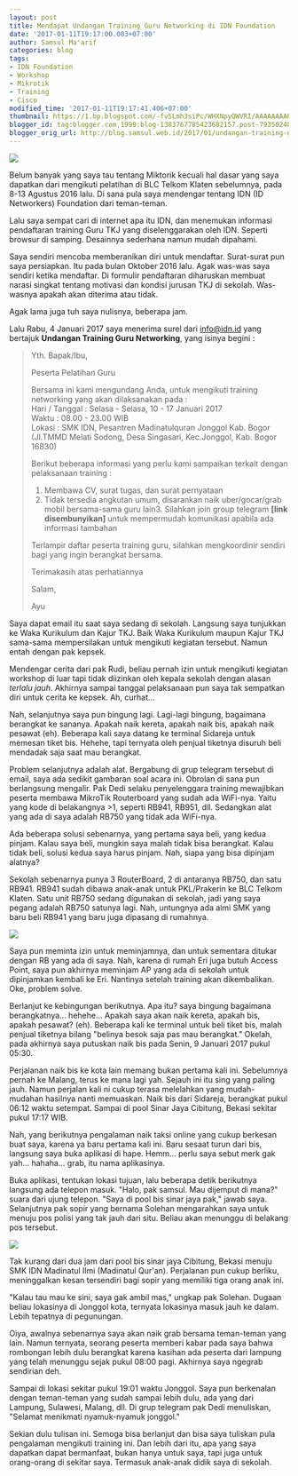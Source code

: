 ```yaml
---
layout: post
title: Mendapat Undangan Training Guru Networking di IDN Foundation
date: '2017-01-11T19:17:00.003+07:00'
author: Samsul Ma'arif
categories: blog
tags:
- IDN Foundation
- Workshop
- Mikrotik
- Training
- Cisco
modified_time: '2017-01-11T19:17:41.406+07:00'
thumbnail: https://1.bp.blogspot.com/-fvSLmh3siPc/WHXNpyQWVRI/AAAAAAAAPV0/thTFGGd07xsuud_Qh_M52ocz2ThR8XNowCLcB/s72-c/training-guru-tkj-IDN-Foundation.jpg
blogger_id: tag:blogger.com,1999:blog-1383767785423682157.post-7935024844329326625
blogger_orig_url: http://blog.samsul.web.id/2017/01/undangan-training-guru-networking-di-idn-foundation.html
---
```


[![](https://1.bp.blogspot.com/-fvSLmh3siPc/WHXNpyQWVRI/AAAAAAAAPV0/thTFGGd07xsuud_Qh_M52ocz2ThR8XNowCLcB/s320/training-guru-tkj-IDN-Foundation.jpg)](https://1.bp.blogspot.com/-fvSLmh3siPc/WHXNpyQWVRI/AAAAAAAAPV0/thTFGGd07xsuud_Qh_M52ocz2ThR8XNowCLcB/s1600/training-guru-tkj-IDN-Foundation.jpg)

Belum banyak yang saya tau tentang Miktorik kecuali hal dasar yang saya dapatkan dari mengikuti pelatihan di BLC Telkom Klaten sebelumnya, pada 8-13 Agustus 2016 lalu. Di sana pula saya mendengar tentang IDN (ID Networkers) Foundation dari teman-teman.  

Lalu saya sempat cari di internet apa itu IDN, dan menemukan informasi pendaftaran training Guru TKJ yang diselenggarakan oleh IDN. Seperti browsur di samping. Desainnya sederhana namun mudah dipahami.  

Saya sendiri mencoba memberanikan diri untuk mendaftar. Surat-surat pun saya persiapkan. Itu pada bulan Oktober 2016 lalu. Agak was-was saya sendiri ketika mendaftar. Di formulir pendaftaran diharuskan membuat narasi singkat tentang motivasi dan kondisi jurusan TKJ di sekolah. Was-wasnya apakah akan diterima atau tidak.  

Agak lama juga tuh saya nulisnya, beberapa jam.  

Lalu Rabu, 4 Januari 2017 saya menerima surel dari info@idn.id yang bertajuk **Undangan Training Guru Networking**, yang isinya begini :  


> Yth. Bapak/Ibu,
>
> Peserta Pelatihan Guru
>
> Bersama ini kami mengundang Anda, untuk mengikuti training networking yang akan dilaksanakan pada :  
> Hari / Tanggal    : Selasa - Selasa, 10 - 17 Januari 2017  
> Waktu              : 08.00 - 23.00 WIB  
> Lokasi              : SMK IDN, Pesantren Madinatulquran Jonggol Kab. Bogor (Jl.TMMD Melati Sodong, Desa Singasari, Kec.Jonggol, Kab. Bogor 16830)  
> 
> Berikut beberapa informasi yang perlu kami sampaikan terkait dengan pelaksanaan training :
> 
> 1. Membawa CV, surat tugas, dan surat pernyataan   
> 2. Tidak tersedia angkutan umum, disarankan naik uber/gocar/grab mobil bersama-sama guru lain3\. Silahkan join group telegram **[link disembunyikan]** untuk mempermudah komunikasi apabila ada informasi tambahan
> 
> Terlampir daftar peserta training guru, silahkan mengkoordinir sendiri bagi yang ingin berangkat bersama.
> 
> Terimakasih atas perhatiannya
> 
> Salam,
> 
> Ayu  

Saya dapat email itu saat saya sedang di sekolah. Langsung saya tunjukkan ke Waka Kurikulum dan Kajur TKJ. Baik Waka Kurikulum maupun Kajur TKJ sama-sama mempersilakan untuk mengikuti kegiatan tersebut. Namun entah dengan pak kepsek.  

Mendengar cerita dari pak Rudi, beliau  pernah izin untuk mengikuti kegiatan workshop di luar tapi tidak diizinkan oleh  kepala sekolah dengan alasan _terlalu jauh_. Akhirnya sampai tanggal pelaksanaan pun saya tak sempatkan diri untuk cerita ke kepsek. Ah, curhat...  

Nah, selanjutnya saya pun bingung lagi. Lagi-lagi bingung, bagaimana berangkat ke sananya. Apakah naik kereta, apakah naik bis, apakah naik pesawat (eh). Beberapa kali saya datang ke terminal Sidareja untuk memesan tiket bis. Hehehe, tapi ternyata oleh penjual tiketnya disuruh  beli mendadak saja saat mau berangkat.  

Problem selanjutnya adalah alat. Bergabung di grup telegram tersebut di email, saya ada sedikit gambaran soal acara ini. Obrolan di sana pun berlangsung mengalir. Pak Dedi selaku penyelenggara training mewajibkan peserta membawa MikroTik Routerboard yang sudah ada WiFi-nya. Yaitu yang kode di belakangnya >1, seperti RB941, RB951, dll. Sedangkan alat yang ada di saya adalah RB750 yang tidak ada WiFi-nya.  

Ada beberapa solusi sebenarnya, yang pertama saya beli, yang kedua pinjam. Kalau saya beli, mungkin saya malah tidak bisa berangkat. Kalau tidak beli, solusi kedua saya harus pinjam. Nah, siapa yang bisa dipinjam alatnya?  

Sekolah sebenarnya punya 3 RouterBoard, 2 di antaranya RB750, dan satu RB941\. RB941 sudah dibawa anak-anak untuk PKL/Prakerin ke BLC Telkom Klaten. Satu unit RB750 sedang digunakan di sekolah, jadi yang saya pegang adalah RB750 satunya lagi. Nah, untungnya ada almi SMK yang baru beli RB941 yang baru juga dipasang di rumahnya.  

[![](https://4.bp.blogspot.com/-kidQr81NOmE/WHX7oT7zDpI/AAAAAAAAPX8/KN6YpmdEEdYWljoDR17Elb8zPzczremNwCLcB/s320/menuju-IDN.jpg)](https://4.bp.blogspot.com/-kidQr81NOmE/WHX7oT7zDpI/AAAAAAAAPX8/KN6YpmdEEdYWljoDR17Elb8zPzczremNwCLcB/s1600/menuju-IDN.jpg)

Saya pun meminta izin untuk meminjamnya, dan untuk sementara ditukar dengan RB yang ada di saya. Nah, karena di rumah Eri juga butuh Access Point, saya pun akhirnya meminjam AP yang ada di sekolah untuk dipinjamkan kembali ke Eri. Nantinya setelah training akan dikembalikan. Oke, problem solve.  

Berlanjut ke kebingungan berikutnya. Apa itu? saya bingung bagaimana berangkatnya... hehehe... Apakah saya akan naik kereta, apakah bis, apakah pesawat? (eh). Beberapa kali ke terminal untuk beli tiket bis, malah penjual tiketnya bilang "belinya besok saja pas mau  berangkat." Okelah, pada akhirnya saya putuskan naik bis pada Senin, 9 Januari 2017 pukul 05:30.  

Perjalanan naik bis ke kota lain memang bukan pertama kali ini. Sebelumnya pernah ke Malang, terus ke mana lagi yah. Sejauh ini itu sing yang paling jauh. Namun perjalan kali ni cukup terasa melelahkan yang mudah-mudahan hasilnya nanti memuaskan. Naik bis dari Sidareja, berangkat pukul 06:12 waktu setempat. Sampai di pool Sinar Jaya Cibitung, Bekasi sekitar pukul 17:17 WIB.  

Nah, yang berikutnya pengalaman naik taksi online yang cukup berkesan buat saya, karena ya baru pertama kali ini. Baru sesaat turun dari bis, langsung saya buka aplikasi di hape. Hemm... perlu saya sebut merk gak yah... hahaha... grab, itu nama aplikasinya.  

Buka aplikasi, tentukan lokasi tujuan, lalu beberapa detik berikutnya langsung ada telepon masuk. "Halo, pak samsul. Mau dijemput di mana?" suara dari ujung telepon. "Saya di pool bis sinar jaya pak," jawab saya. Selanjutnya pak sopir yang bernama Solehan mengarahkan saya untuk menuju pos polisi yang tak jauh dari situ. Beliau akan menunggu di belakang pos tersebut.  

[![](https://1.bp.blogspot.com/-_OZj3vfXMG8/WHYgSFQYGxI/AAAAAAAAPYs/1aZH8bmd9MYiAkGetDwn32tju_v-aw0AQCLcB/s320/smk-madinatul-ilmi-bogor.jpg)](https://1.bp.blogspot.com/-_OZj3vfXMG8/WHYgSFQYGxI/AAAAAAAAPYs/1aZH8bmd9MYiAkGetDwn32tju_v-aw0AQCLcB/s1600/smk-madinatul-ilmi-bogor.jpg)

Tak kurang dari dua jam dari pool bis sinar jaya Cibitung, Bekasi menuju SMK IDN Madinatul Ilmi (Madinatul Qur'an). Perjalanan pun cukup berliku, meninggalkan kesan tersendiri bagi sopir yang memiliki tiga orang anak ini.  

"Kalau tau mau ke sini, saya gak ambil mas," ungkap pak Solehan. Dugaan beliau lokasinya di Jonggol kota, ternyata lokasinya masuk jauh ke dalam. Lebih tepatnya di pegunungan.  

Oiya, awalnya sebenarnya saya akan naik grab bersama teman-teman yang lain. Namun ternyata, seorang peserta memberi kabar pada saya bahwa rombongan lebih dulu berangkat karena kasihan ada peserta dari lampung yang telah menunggu sejak pukul 08:00 pagi. Akhirnya saya ngegrab sendirian deh.  

Sampai di lokasi sekitar pukul 19:01 waktu Jonggol. Saya pun berkenalan dengan teman-teman yang sudah sampai lebih dulu, ada yang dari Lampung, Sulawesi, Malang, dll. Di grup telegram pak Dedi menuliskan, "Selamat menikmati nyamuk-nyamuk jonggol."  

Sekian dulu tulisan ini. Semoga bisa berlanjut dan bisa saya tuliskan pula pengalaman mengikuti training ini. Dan lebih dari itu, apa yang saya dapatkan dapat bermanfaat, bukan hanya untuk saya, tapi juga untuk orang-orang di sekitar saya. Termasuk anak-anak didik saya di sekolah.
